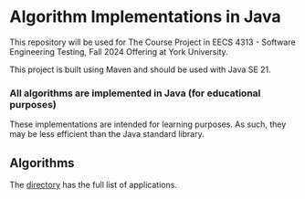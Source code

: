 # Algorithm Implementations in Java

This repository will be used for The Course Project in EECS 4313 - Software Engineering Testing, Fall 2024 Offering at York University. 

This project is built using Maven and should be used with Java SE 21.

### All algorithms are implemented in Java (for educational purposes)
These implementations are intended for learning purposes. As such, they may be less efficient than the Java standard library.

## Algorithms
The [directory](DIRECTORY.md) has the full list of applications.
